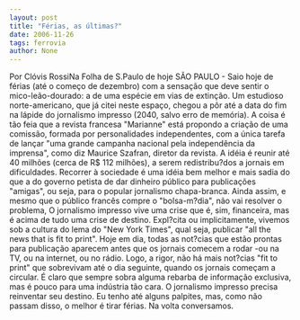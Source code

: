 ```yaml
---
layout: post
title: "Férias, as últimas?"
date: 2006-11-26
tags: ferrovia
author: None
---
```

Por Clóvis RossiNa Folha de S.Paulo de hoje
SÃO PAULO - Saio hoje de férias (até o começo de dezembro) com a sensação que deve sentir o mico-leão-dourado: a de uma espécie em vias de extinção.
Um estudioso norte-americano, que já citei neste espaço, chegou a pôr até a data do fim na lápide do jornalismo impresso (2040, salvo erro de memória). 
A coisa é tão feia que a revista francesa \"Marianne\" está propondo a criação de uma comissão, formada por personalidades independentes, com a única tarefa de lançar \"uma grande campanha nacional pela independência da imprensa\", como diz Maurice Szafran, diretor da revista. 
A idéia é reunir até 40 milhões (cerca de R$ 112 milhões), a serem redistribu?dos a jornais em dificuldades. 
Recorrer à sociedade é uma idéia bem melhor e mais sadia do que a do governo petista de dar dinheiro público para publicações \"amigas\", ou seja, para o popular jornalismo chapa-branca. 
Ainda assim, e mesmo que o público francês compre o \"bolsa-m?dia\", não vai resolver o problema, O jornalismo impresso vive uma crise que é, sim, financeira, mas é acima de tudo uma crise de destino. 
Expl?cita ou implicitamente, vivemos sob a cultura do lema do \"New York Times\", qual seja, publicar \"all the news that is fit to print\". Hoje em dia, todas as not?cias que estão prontas para publicação aparecem antes que os jornais comecem a rodar -ou na TV, ou na internet, ou no rádio. 
Logo, a rigor, não há mais not?cias \"fit to print\" que sobrevivam até o dia seguinte, quando os jornais começam a circular. É claro que sempre sobra alguma rebarba de informação exclusiva, mas é pouco para uma indústria tão cara. 
O jornalismo impresso precisa reinventar seu destino. Eu tenho até alguns palpites, mas, como não passam disso, o melhor é tirar férias. Na volta conversamos.  